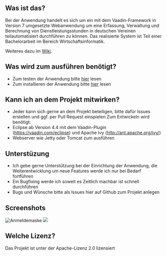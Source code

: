 ## Was ist das?
Bei der Anwendung handelt es sich um ein mit dem Vaadin-Framework in Version 7 umgesetzte Webanwendung um eine Erfassung, Verwaltung und Berechnung von Dienstleistungsstunden in deutschen Vereinen teilautomatisiert durchführen zu können.
Das realisierte System ist Teil einer Bachelorarbeit im Bereich Wirtschaftsinformatik.

Weiteres dazu im [Wiki](https://github.com/FJuette/Dienstleistungsstundenabrechnung/wiki).

## Was wird zum ausführen benötigt?
* Zum testen der Anwendung bitte [hier](https://github.com/FJuette/Dienstleistungsstundenabrechnung/wiki/Portable-Version) lesen
* Zum installieren der Anwendung bitte [hier](https://github.com/FJuette/Dienstleistungsstundenabrechnung/wiki/Installation) lesen

## Kann ich an dem Projekt mitwirken?
* Jeder kann sich gerne an dem Projekt beteiligen, bitte dafür Issues erstellen und ggf. per Pull Request einspielen
Zum Entwickeln wird benötigt:
* Eclipse ab Version 4.4 mit dem Vaadin-Plugin (https://vaadin.com/eclipse) und Apache Ivy (http://ant.apache.org/ivy/)
* Webserver wie Jetty oder Tomcat zum ausführen

## Unterstüzung
* Ich gebe gerne Unterstützung bei der Einrichtung der Anwendung, die Weiterentwicklung um neue Features werde ich nur bei Bedarf fortführen
* Ein Bugfixing werde ich soweit es Zeitlich machbar ist schnell durchführen
* Bugs und Wünsche bitte als Issues hier auf Github zum Projekt anlegen

## Screenshots
![Anmeldemaske](http://picload.org/image/ccowgip/login.jpg)
<a href="http://picload.org/view/ccowrro/mitglieder.jpg.html" target="_blank"><img src="http://picload.org/image/ccowrro/mitglieder.jpg" /></a>

## Welche Lizenz?
Das Projekt ist unter der Apache-Lizenz 2.0 lizensiert 
